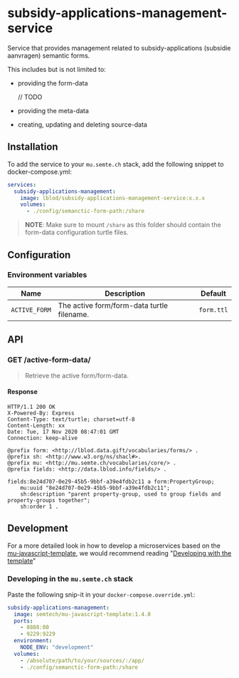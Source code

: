 # subsidy-applications-management-service

Service that provides management related to subsidy-applications (subsidie aanvragen) semantic forms.

This includes but is not limited to:
- providing the form-data


  // TODO
- providing the meta-data
- creating, updating and deleting source-data

## Installation

To add the service to your `mu.semte.ch` stack, add the following snippet to docker-compose.yml:

```yaml
services:
  subsidy-applications-management:
    image: lblod/subsidy-applications-management-service:x.x.x
    volumes:
      - ./config/semanctic-form-path:/share
```
> **NOTE**: Make sure to mount `/share` as this folder should contain the form-data configuration turtle files.

## Configuration

### Environment variables

| Name                      | Description                                           | Default               |
|---------------------------|-------------------------------------------------------|-----------------------|
|       `ACTIVE_FORM`       |       The active form/form-data turtle filename.      |       `form.ttl`      |

## API

### GET /active-form-data/

> Retrieve the active form/form-data.

#### Response
````
HTTP/1.1 200 OK
X-Powered-By: Express
Content-Type: text/turtle; charset=utf-8
Content-Length: xx
Date: Tue, 17 Nov 2020 08:47:01 GMT
Connection: keep-alive

@prefix form: <http://lblod.data.gift/vocabularies/forms/> .
@prefix sh: <http://www.w3.org/ns/shacl#>.
@prefix mu: <http://mu.semte.ch/vocabularies/core/> .
@prefix fields: <http://data.lblod.info/fields/> .

fields:8e24d707-0e29-45b5-9bbf-a39e4fdb2c11 a form:PropertyGroup;
    mu:uuid "8e24d707-0e29-45b5-9bbf-a39e4fdb2c11";
    sh:description "parent property-group, used to group fields and property-groups together";
    sh:order 1 .
````

## Development

For a more detailed look in how to develop a microservices based on
the [mu-javascript-template](https://github.com/mu-semtech/mu-javascript-template), we would recommend
reading "[Developing with the template](https://github.com/mu-semtech/mu-javascript-template#developing-with-the-template)"

### Developing in the `mu.semte.ch` stack

Paste the following snip-it in your `docker-compose.override.yml`:

````yaml  
subsidy-applications-management:
  image: semtech/mu-javascript-template:1.4.0
  ports:
    - 8888:80
    - 9229:9229
  environment:
    NODE_ENV: "development"
  volumes:
    - /absolute/path/to/your/sources/:/app/
    - ./config/semanctic-form-path:/share
````
